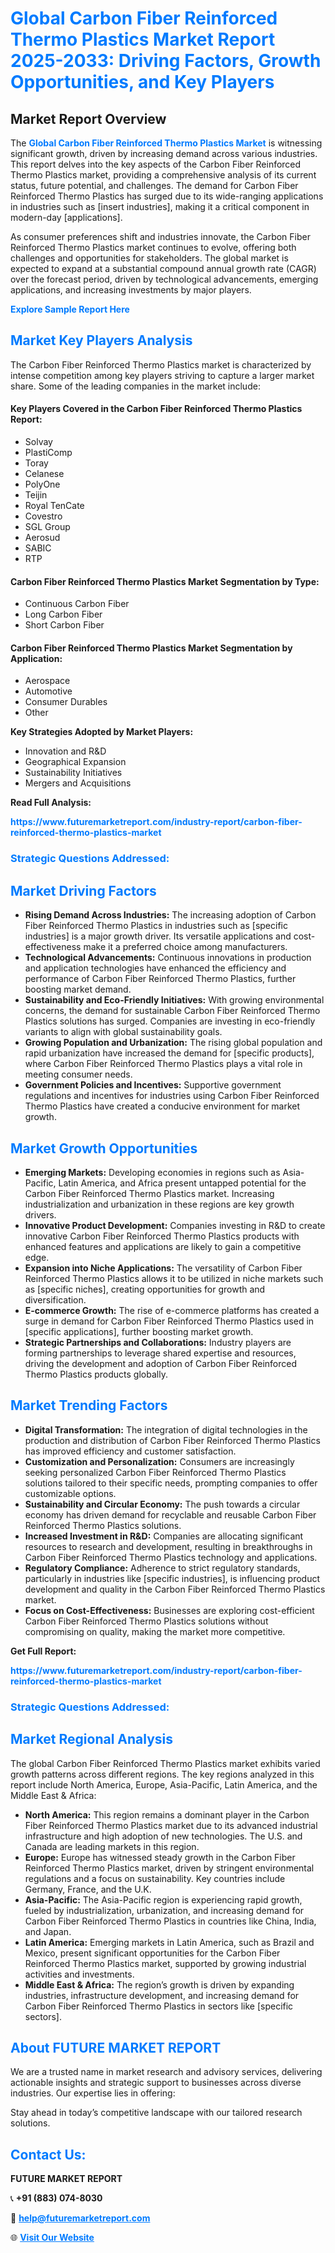 <h1 style="color: #007BFF;">Global Carbon Fiber Reinforced Thermo Plastics Market Report 2025-2033: Driving Factors, Growth Opportunities, and Key Players</h1>

<section id="overview">
<h2>Market Report Overview</h2>
<p>The <a href="https://www.futuremarketreport.com/industry-report/carbon-fiber-reinforced-thermo-plastics-market" style="color: #007BFF; text-decoration: none;"><strong>Global Carbon Fiber Reinforced Thermo Plastics Market</strong></a> is witnessing significant growth, driven by increasing demand across various industries. This report delves into the key aspects of the Carbon Fiber Reinforced Thermo Plastics market, providing a comprehensive analysis of its current status, future potential, and challenges. The demand for Carbon Fiber Reinforced Thermo Plastics has surged due to its wide-ranging applications in industries such as [insert industries], making it a critical component in modern-day [applications].</p>
<p>As consumer preferences shift and industries innovate, the Carbon Fiber Reinforced Thermo Plastics market continues to evolve, offering both challenges and opportunities for stakeholders. The global market is expected to expand at a substantial compound annual growth rate (CAGR) over the forecast period, driven by technological advancements, emerging applications, and increasing investments by major players.</p>
</section>

<section id="overview">
<p><a href="https://www.futuremarketreport.com/request-sample/reportId=107531" style="color: #007BFF; text-decoration: none;"><strong>Explore Sample Report Here</strong></a></p>
</section>

<section id="key-players">
<h2 style="color: #007BFF;">Market Key Players Analysis</h2>
<p>The Carbon Fiber Reinforced Thermo Plastics market is characterized by intense competition among key players striving to capture a larger market share. Some of the leading companies in the market include:</p>
<h4>Key Players Covered in the Carbon Fiber Reinforced Thermo Plastics Report:</h4>
<ul><li>Solvay</li><li>PlastiComp</li><li>Toray</li><li>Celanese</li><li>PolyOne</li><li>Teijin</li><li>Royal TenCate</li><li>Covestro</li><li>SGL Group</li><li>Aerosud</li><li>SABIC</li><li>RTP</li></ul>
<h4>Carbon Fiber Reinforced Thermo Plastics Market Segmentation by Type:</h4>
<ul><li>Continuous Carbon Fiber</li><li>Long Carbon Fiber</li><li>Short Carbon Fiber</li></ul>

<h4>Carbon Fiber Reinforced Thermo Plastics Market Segmentation by Application:</h4>
<ul><li>Aerospace</li><li>Automotive</li><li>Consumer Durables</li><li>Other</li></ul>
<p><strong>Key Strategies Adopted by Market Players:</strong></p>
<ul>
<li>Innovation and R&D</li>
<li>Geographical Expansion</li>
<li>Sustainability Initiatives</li>
<li>Mergers and Acquisitions</li>
</ul>
</section>

<section>
<p><strong>Read Full Analysis: </strong></p><a href="https://www.futuremarketreport.com/industry-report/carbon-fiber-reinforced-thermo-plastics-market" style="color: #007BFF; text-decoration: none;"><strong>https://www.futuremarketreport.com/industry-report/carbon-fiber-reinforced-thermo-plastics-market</strong></a>
<h3 style="color: #007BFF;">Strategic Questions Addressed:</h3>
</section>

<section id="driving-factors">
<h2 style="color: #007BFF;">Market Driving Factors</h2>
<ul>
<li><strong>Rising Demand Across Industries:</strong> The increasing adoption of Carbon Fiber Reinforced Thermo Plastics in industries such as [specific industries] is a major growth driver. Its versatile applications and cost-effectiveness make it a preferred choice among manufacturers.</li>
<li><strong>Technological Advancements:</strong> Continuous innovations in production and application technologies have enhanced the efficiency and performance of Carbon Fiber Reinforced Thermo Plastics, further boosting market demand.</li>
<li><strong>Sustainability and Eco-Friendly Initiatives:</strong> With growing environmental concerns, the demand for sustainable Carbon Fiber Reinforced Thermo Plastics solutions has surged. Companies are investing in eco-friendly variants to align with global sustainability goals.</li>
<li><strong>Growing Population and Urbanization:</strong> The rising global population and rapid urbanization have increased the demand for [specific products], where Carbon Fiber Reinforced Thermo Plastics plays a vital role in meeting consumer needs.</li>
<li><strong>Government Policies and Incentives:</strong> Supportive government regulations and incentives for industries using Carbon Fiber Reinforced Thermo Plastics have created a conducive environment for market growth.</li>
</ul>
</section>

<section id="growth-opportunities">
<h2 style="color: #007BFF;">Market Growth Opportunities</h2>
<ul>
<li><strong>Emerging Markets:</strong> Developing economies in regions such as Asia-Pacific, Latin America, and Africa present untapped potential for the Carbon Fiber Reinforced Thermo Plastics market. Increasing industrialization and urbanization in these regions are key growth drivers.</li>
<li><strong>Innovative Product Development:</strong> Companies investing in R&D to create innovative Carbon Fiber Reinforced Thermo Plastics products with enhanced features and applications are likely to gain a competitive edge.</li>
<li><strong>Expansion into Niche Applications:</strong> The versatility of Carbon Fiber Reinforced Thermo Plastics allows it to be utilized in niche markets such as [specific niches], creating opportunities for growth and diversification.</li>
<li><strong>E-commerce Growth:</strong> The rise of e-commerce platforms has created a surge in demand for Carbon Fiber Reinforced Thermo Plastics used in [specific applications], further boosting market growth.</li>
<li><strong>Strategic Partnerships and Collaborations:</strong> Industry players are forming partnerships to leverage shared expertise and resources, driving the development and adoption of Carbon Fiber Reinforced Thermo Plastics products globally.</li>
</ul>
</section>

<section id="trending-factors">
<h2 style="color: #007BFF;">Market Trending Factors</h2>
<ul>
<li><strong>Digital Transformation:</strong> The integration of digital technologies in the production and distribution of Carbon Fiber Reinforced Thermo Plastics has improved efficiency and customer satisfaction.</li>
<li><strong>Customization and Personalization:</strong> Consumers are increasingly seeking personalized Carbon Fiber Reinforced Thermo Plastics solutions tailored to their specific needs, prompting companies to offer customizable options.</li>
<li><strong>Sustainability and Circular Economy:</strong> The push towards a circular economy has driven demand for recyclable and reusable Carbon Fiber Reinforced Thermo Plastics solutions.</li>
<li><strong>Increased Investment in R&D:</strong> Companies are allocating significant resources to research and development, resulting in breakthroughs in Carbon Fiber Reinforced Thermo Plastics technology and applications.</li>
<li><strong>Regulatory Compliance:</strong> Adherence to strict regulatory standards, particularly in industries like [specific industries], is influencing product development and quality in the Carbon Fiber Reinforced Thermo Plastics market.</li>
<li><strong>Focus on Cost-Effectiveness:</strong> Businesses are exploring cost-efficient Carbon Fiber Reinforced Thermo Plastics solutions without compromising on quality, making the market more competitive.</li>
</ul>
</section>

<section>
<p><strong>Get Full Report: </strong></p><a href="https://www.futuremarketreport.com/industry-report/carbon-fiber-reinforced-thermo-plastics-market" style="color: #007BFF; text-decoration: none;"><strong>https://www.futuremarketreport.com/industry-report/carbon-fiber-reinforced-thermo-plastics-market</strong></a>
<h3 style="color: #007BFF;">Strategic Questions Addressed:</h3>
</section>


<section id="regional-analysis">
<h2 style="color: #007BFF;">Market Regional Analysis</h2>
<p>The global Carbon Fiber Reinforced Thermo Plastics market exhibits varied growth patterns across different regions. The key regions analyzed in this report include North America, Europe, Asia-Pacific, Latin America, and the Middle East & Africa:</p>
<ul>
<li><strong>North America:</strong> This region remains a dominant player in the Carbon Fiber Reinforced Thermo Plastics market due to its advanced industrial infrastructure and high adoption of new technologies. The U.S. and Canada are leading markets in this region.</li>
<li><strong>Europe:</strong> Europe has witnessed steady growth in the Carbon Fiber Reinforced Thermo Plastics market, driven by stringent environmental regulations and a focus on sustainability. Key countries include Germany, France, and the U.K.</li>
<li><strong>Asia-Pacific:</strong> The Asia-Pacific region is experiencing rapid growth, fueled by industrialization, urbanization, and increasing demand for Carbon Fiber Reinforced Thermo Plastics in countries like China, India, and Japan.</li>
<li><strong>Latin America:</strong> Emerging markets in Latin America, such as Brazil and Mexico, present significant opportunities for the Carbon Fiber Reinforced Thermo Plastics market, supported by growing industrial activities and investments.</li>
<li><strong>Middle East & Africa:</strong> The region’s growth is driven by expanding industries, infrastructure development, and increasing demand for Carbon Fiber Reinforced Thermo Plastics in sectors like [specific sectors].</li>
</ul>
</section>

<footer>
<h2 style="color: #007BFF;">About FUTURE MARKET REPORT</h2>
<p>We are a trusted name in market research and advisory services, delivering actionable insights and strategic support to businesses across diverse industries. Our expertise lies in offering:</p>

<p>Stay ahead in today’s competitive landscape with our tailored research solutions.</p>

<h2 style="color: #007BFF;">Contact Us:</h2>
<p><strong>FUTURE MARKET REPORT</strong></p>
<p>📞 <strong>+91 (883) 074-8030</strong></p>
<p>📧 <strong><a href="mailto:help@futuremarketreport.com" style="color: #007BFF;">help@futuremarketreport.com</a></strong></p>
<p>🌐 <strong><a href="https://www.futuremarketreport.com/" style="color: #007BFF;">Visit Our Website</a></strong></p>
</footer>